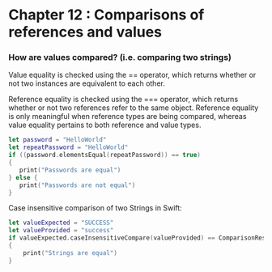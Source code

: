 # Chapter 12 : Comparisons of references and values

 ### How are values compared? (i.e. comparing two strings)

Value equality is checked using the == operator, which returns whether or not two instances are equivalent to each other.

Reference equality is checked using the === operator, which returns whether or not two references refer to the same object. Reference equality is only meaningful when reference types are being compared, whereas value equality pertains to both reference and value types.
```Swift
let password = "HelloWorld"
let repeatPassword = "HelloWorld"
if ((password.elementsEqual(repeatPassword)) == true)
{
   print("Passwords are equal")
} else {
   print("Passwords are not equal")
}
```
Case insensitive comparison of two Strings in Swift:
```Swift
let valueExpected = "SUCCESS"
let valueProvided = "success"
if valueExpected.caseInsensitiveCompare(valueProvided) == ComparisonResult.orderedSame
{
    print("Strings are equal")
}
```